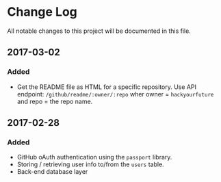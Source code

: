 # Change Log

All notable changes to this project will be documented in this file.

## 2017-03-02

### Added

- Get the README file as HTML for a specific repository. Use API endpoint: `/github/readme/:owner/:repo` wher owner = `hackyourfuture` and repo = the repo name.

## 2017-02-28

### Added

- GitHub oAuth authentication using the `passport` library.
- Storing / retrieving user info to/from the `users` table.
- Back-end database layer
